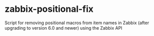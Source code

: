 # zabbix-positional-fix
Script for removing positional macros from item names in Zabbix (after upgrading to version 6.0 and newer) using the Zabbix API
